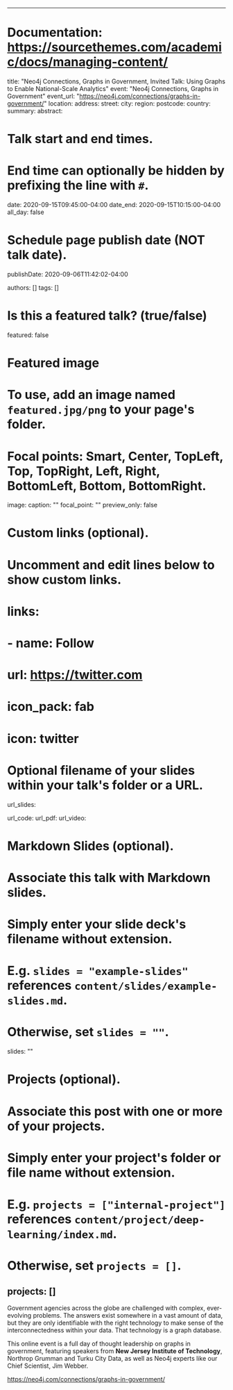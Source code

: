 
---
# Documentation: https://sourcethemes.com/academic/docs/managing-content/

title: "Neo4j Connections, Graphs in Government, Invited Talk: Using Graphs to Enable National-Scale Analytics"
event: "Neo4j Connections, Graphs in Government"
event_url: "https://neo4j.com/connections/graphs-in-government/"
location:
address:
  street:
  city:
  region:
  postcode:
  country:
summary:
abstract:

# Talk start and end times.
#   End time can optionally be hidden by prefixing the line with `#`.
date: 2020-09-15T09:45:00-04:00
date_end: 2020-09-15T10:15:00-04:00
all_day: false

# Schedule page publish date (NOT talk date).
publishDate: 2020-09-06T11:42:02-04:00

authors: []
tags: []

# Is this a featured talk? (true/false)
featured: false

# Featured image
# To use, add an image named `featured.jpg/png` to your page's folder. 
# Focal points: Smart, Center, TopLeft, Top, TopRight, Left, Right, BottomLeft, Bottom, BottomRight.
image:
  caption: ""
  focal_point: ""
  preview_only: false

# Custom links (optional).
#   Uncomment and edit lines below to show custom links.
# links:
# - name: Follow
#   url: https://twitter.com
#   icon_pack: fab
#   icon: twitter

# Optional filename of your slides within your talk's folder or a URL.
url_slides:

url_code:
url_pdf:
url_video:

# Markdown Slides (optional).
#   Associate this talk with Markdown slides.
#   Simply enter your slide deck's filename without extension.
#   E.g. `slides = "example-slides"` references `content/slides/example-slides.md`.
#   Otherwise, set `slides = ""`.
slides: ""

# Projects (optional).
#   Associate this post with one or more of your projects.
#   Simply enter your project's folder or file name without extension.
#   E.g. `projects = ["internal-project"]` references `content/project/deep-learning/index.md`.
#   Otherwise, set `projects = []`.
projects: []
---

Government agencies across the globe are challenged with complex, ever-evolving problems. The answers exist somewhere in a vast amount of data, but they are only identifiable with the right technology to make sense of the interconnectedness within your data. That technology is a graph database.

This online event is a full day of thought leadership on graphs in government, featuring speakers from **New Jersey Institute of Technology**, Northrop Grumman and Turku City Data, as well as Neo4j experts like our Chief Scientist, Jim Webber.

https://neo4j.com/connections/graphs-in-government/
